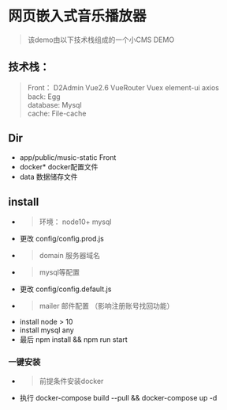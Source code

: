 <!--
 * @Author: your name
 * @Date: 2020-06-29 18:24:47
 * @LastEditTime: 2020-12-02 14:20:34
 * @LastEditors: Please set LastEditors
 * @Description: In User Settings Edit
 * @FilePath: \music\README.md
-->
# 网页嵌入式音乐播放器
>  该demo由以下技术栈组成的一个小CMS DEMO

## 技术栈： 
>  Front： D2Admin Vue2.6 VueRouter Vuex element-ui axios  
>  back:  Egg  
>  database:  Mysql  
>  cache:  File-cache 

## Dir
- app/public/music-static Front
- docker*  docker配置文件
- data 数据储存文件

## install
- > 环境： node10+ mysql  
- 更改 config/config.prod.js
- > domain 服务器域名
- > mysql等配置
- 更改 config/config.default.js
- > mailer 邮件配置 （影响注册账号找回功能）
- install node > 10
- install mysql any
- 最后 npm install && npm run start

### 一键安装
- > 前提条件安装docker
- 执行 docker-compose build --pull && docker-compose up -d
